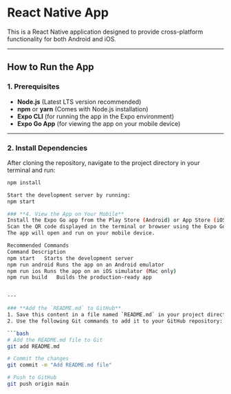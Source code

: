 # **React Native App**

This is a React Native application designed to provide cross-platform functionality for both Android and iOS.

---

## **How to Run the App**

### **1. Prerequisites**
- **Node.js** (Latest LTS version recommended)
- **npm** or **yarn** (Comes with Node.js installation)
- **Expo CLI** (for running the app in the Expo environment)
- **Expo Go App** (for viewing the app on your mobile device)

---

### **2. Install Dependencies**
After cloning the repository, navigate to the project directory in your terminal and run:
```bash
npm install

Start the development server by running:
npm start

### **4. View the App on Your Mobile**
Install the Expo Go app from the Play Store (Android) or App Store (iOS).
Scan the QR code displayed in the terminal or browser using the Expo Go app.
The app will open and run on your mobile device.

Recommended Commands
Command	Description
npm start	Starts the development server
npm run android	Runs the app on an Android emulator
npm run ios	Runs the app on an iOS simulator (Mac only)
npm run build	Builds the production-ready app


---

### **Add the `README.md` to GitHub**
1. Save this content in a file named `README.md` in your project directory.
2. Use the following Git commands to add it to your GitHub repository:

```bash
# Add the README.md file to Git
git add README.md

# Commit the changes
git commit -m "Add README.md file"

# Push to GitHub
git push origin main


